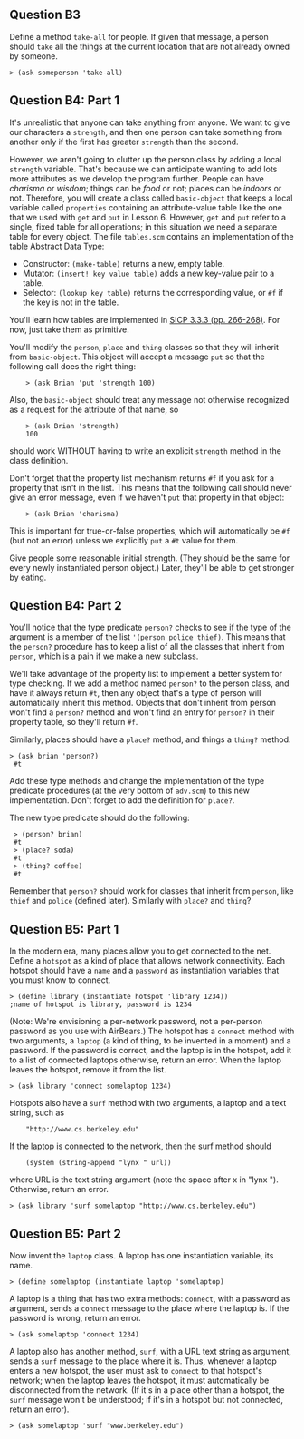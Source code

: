 ## Question B3

Define a method `take-all` for people. If given that message, a person should
`take` all the things at the current location that are not already owned by
someone.

    
    
    > (ask someperson 'take-all)
    

## Question B4: Part 1

It's unrealistic that anyone can take anything from anyone. We want to give
our characters a `strength`, and then one person can take something from
another only if the first has greater `strength` than the second.

However, we aren't going to clutter up the person class by adding a local
`strength` variable. That's because we can anticipate wanting to add lots more
attributes as we develop the program further. People can have _charisma_ or
_wisdom_; things can be _food_ or not; places can be _indoors_ or not.
Therefore, you will create a class called `basic-object` that keeps a local
variable called `properties` containing an attribute-value table like the one
that we used with `get` and `put` in Lesson 6. However, `get` and `put`
refer to a single, fixed table for all operations; in this situation we need a
separate table for every object. The file `tables.scm` contains an
implementation of the table Abstract Data Type:
    
  * Constructor: `(make-table)` returns a new, empty table.
  * Mutator: `(insert! key value table)` adds a new key-value pair to a table.
  * Selector: `(lookup key table)` returns the corresponding value, or `#f` if the key is not in the table.
    

You'll learn how tables are implemented in [SICP 3.3.3 (pp. 266-268)](https://mitpress.mit.edu/sicp/full-text/sicp/book/node63.html). For now, just take them as primitive.

You'll modify the `person`, `place` and `thing` classes so that they will inherit from `basic-object`. This object will accept a message `put` so that the following call does the right thing:
    
      
    	> (ask Brian 'put 'strength 100)
    

Also, the `basic-object` should treat any message not otherwise recognized as a request for the attribute of that name, so
    
    
    	> (ask Brian 'strength)
    	100
    

should work WITHOUT having to write an explicit `strength` method in the class
definition.

Don't forget that the property list mechanism returns `#f` if you ask for a property that isn't in the list. This means that the following call should never give an error message, even if we haven't `put` that property in that object:

    
    
    	> (ask Brian 'charisma)
    

This is important for true-or-false properties, which will automatically be `#f` (but not an error) unless we explicitly `put` a `#t` value for them.

Give people some reasonable initial strength. (They should be the same for every newly instantiated person object.) Later, they'll be able to get stronger by eating.

## Question B4: Part 2

You'll notice that the type predicate `person?` checks to see if the type of
the argument is a member of the list `'(person police thief)`. This means that
the `person?` procedure has to keep a list of all the classes that inherit
from `person`, which is a pain if we make a new subclass.

We'll take advantage of the property list to implement a better system for
type checking. If we add a method named `person?` to the person class, and
have it always return `#t`, then any object that's a type of person will
automatically inherit this method. Objects that don't inherit from person
won't find a `person?` method and won't find an entry for `person?` in their
property table, so they'll return `#f`.

Similarly, places should have a `place?` method, and things a `thing?` method.

    
    > (ask brian 'person?)
     #t

Add these type methods and change the implementation of the type predicate
procedures (at the very bottom of `adv.scm`) to this new implementation. Don't
forget to add the definition for `place?`.

The new type predicate should do the following:    
    
     > (person? brian)
     #t
     > (place? soda)
     #t
     > (thing? coffee)
     #t
     

  
Remember that `person?` should work for classes that inherit from `person`,
like `thief` and `police` (defined later). Similarly with `place?` and `thing`?

## Question B5: Part 1

In the modern era, many places allow you to get connected to the net. Define a
`hotspot` as a kind of place that allows network connectivity. Each hotspot
should have a `name` and a `password` as instantiation variables that you must
know to connect.

    
    > (define library (instantiate hotspot 'library 1234))   
    ;name of hotspot is library, password is 1234  
    

(Note: We're envisioning a per-network password, not a per-person password as
you use with AirBears.) The hotspot has a `connect` method with two arguments,
a `laptop` (a kind of thing, to be invented in a moment) and a password. If
the password is correct, and the laptop is in the hotspot, add it to a list of
connected laptops otherwise, return an error. When the laptop leaves the
hotspot, remove it from the list.

    
    > (ask library 'connect somelaptop 1234)

Hotspots also have a `surf` method with two arguments, a laptop and a text
string, such as

    
        "http://www.cs.berkeley.edu"
    

If the laptop is connected to the network, then the surf method should

    
        (system (string-append "lynx " url))
    

where URL is the text string argument (note the space after x in "lynx ").
Otherwise, return an error.

    
    > (ask library 'surf somelaptop "http://www.cs.berkeley.edu")

## Question B5: Part 2

Now invent the `laptop` class. A laptop has one instantiation variable, its
name.

    
    > (define somelaptop (instantiate laptop 'somelaptop)

A laptop is a thing that has two extra methods: `connect`, with a password as
argument, sends a `connect` message to the place where the laptop is. If the
password is wrong, return an error.

    
    > (ask somelaptop 'connect 1234)

A laptop also has another method, `surf`, with a URL text string as argument,
sends a `surf` message to the place where it is. Thus, whenever a laptop
enters a new hotspot, the user must ask to `connect` to that hotspot's
network; when the laptop leaves the hotspot, it must automatically be
disconnected from the network. (If it's in a place other than a hotspot, the
`surf` message won't be understood; if it's in a hotspot but not connected,
return an error).

    
    > (ask somelaptop 'surf "www.berkeley.edu")